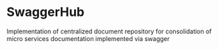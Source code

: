 # SwaggerHub
Implementation of centralized document repository for consolidation of micro services documentation implemented via swagger
